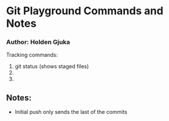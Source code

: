 # Git Playground Commands and Notes

### Author: Holden Gjuka

Tracking commands:

1. git status (shows staged files)
2. 
3. 



## Notes:
- Initial push only sends the last of the commits